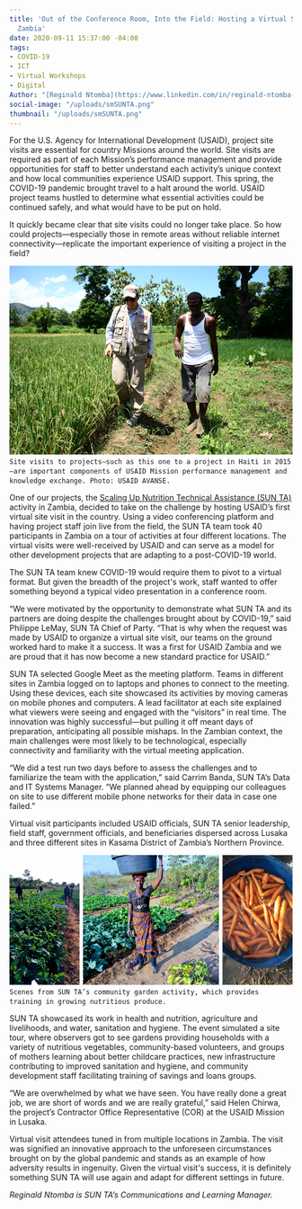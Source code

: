 ```yaml
---
title: 'Out of the Conference Room, Into the Field: Hosting a Virtual Site Visit in
  Zambia'
date: 2020-09-11 15:37:00 -04:00
tags:
- COVID-19
- ICT
- Virtual Workshops
- Digital
Author: "[Reginald Ntomba](https://www.linkedin.com/in/reginald-ntomba-621a9b130/?originalSubdomain=zm)"
social-image: "/uploads/smSUNTA.png"
thumbnail: "/uploads/smSUNTA.png"
---
```


For the U.S. Agency for International Development (USAID), project site visits are essential for country Missions around the world. Site visits are required as part of each Mission’s performance management and provide opportunities for staff to better understand each activity’s unique context and how local communities experience USAID support. This spring, the COVID-19 pandemic brought travel to a halt around the world. USAID project teams hustled to determine what essential activities could be continued safely, and what would have to be put on hold.

It quickly became clear that site visits could no longer take place. So how could projects—especially those in remote areas without reliable internet connectivity—replicate the important experience of visiting a project in the field?

<!--more-->

![zambia.JPG](/uploads/zambia.JPG)`Site visits to projects—such as this one to a project in Haiti in 2015—are important components of USAID Mission performance management and knowledge exchange. Photo: USAID AVANSE.`

One of our projects, the [Scaling Up Nutrition Technical Assistance (SUN TA)](https://www.dai.com/our-work/projects/zambia-scaling-up-nutrition-technical-assistance-zambia-sun-ta) activity in Zambia, decided to take on the challenge by hosting USAID’s first virtual site visit in the country. Using a video conferencing platform and having project staff join live from the field, the SUN TA team took 40 participants in Zambia on a tour of activities at four different locations. The virtual visits were well-received by USAID and can serve as a model for other development projects that are adapting to a post-COVID-19 world.

The SUN TA team knew COVID-19 would require them to pivot to a virtual format. But given the breadth of the project's work, staff wanted to offer something beyond a typical video presentation in a conference room.

“We were motivated by the opportunity to demonstrate what SUN TA and its partners are doing despite the challenges brought about by COVID-19,” said Philippe LeMay, SUN TA Chief of Party. “That is why when the request was made by USAID to organize a virtual site visit, our teams on the ground worked hard to make it a success. It was a first for USAID Zambia and we are proud that it has now become a new standard practice for USAID.”

SUN TA selected Google Meet as the meeting platform. Teams in different sites in Zambia logged on to laptops and phones to connect to the meeting. Using these devices, each site showcased its activities by moving cameras on mobile phones and computers. A lead facilitator at each site explained what viewers were seeing and engaged with the “visitors” in real time. The innovation was highly successful—but pulling it off meant days of preparation, anticipating all possible mishaps. In the Zambian context, the main challenges were most likely to be technological, especially connectivity and familiarity with the virtual meeting application.

“We did a test run two days before to assess the challenges and to familiarize the team with the application,” said Carrim Banda, SUN TA’s Data and IT Systems Manager. “We planned ahead by equipping our colleagues on site to use different mobile phone networks for their data in case one failed.”

Virtual visit participants included USAID officials, SUN TA senior leadership, field staff, government officials, and beneficiaries dispersed across Lusaka and three different sites in Kasama District of Zambia’s Northern Province.

![SUNTA1.png](/uploads/SUNTA1.png)`Scenes from SUN TA’s community garden activity, which provides training in growing nutritious produce.`

SUN TA showcased its work in health and nutrition, agriculture and livelihoods, and water, sanitation and hygiene. The event simulated a site tour, where observers got to see gardens providing households with a variety of nutritious vegetables, community-based volunteers, and groups of mothers learning about better childcare practices, new infrastructure contributing to improved sanitation and hygiene, and community development staff facilitating training of savings and loans groups.

“We are overwhelmed by what we have seen. You have really done a great job, we are short of words and we are really grateful,” said Helen Chirwa, the project’s Contractor Office Representative (COR) at the USAID Mission in Lusaka.

Virtual visit attendees tuned in from multiple locations in Zambia.
The visit was signified an innovative approach to the unforeseen circumstances brought on by the global pandemic and stands as an example of how adversity results in ingenuity. Given the virtual visit's success, it is definitely something SUN TA will use again and adapt for different settings in future.

*Reginald Ntomba is SUN TA’s Communications and Learning Manager.*